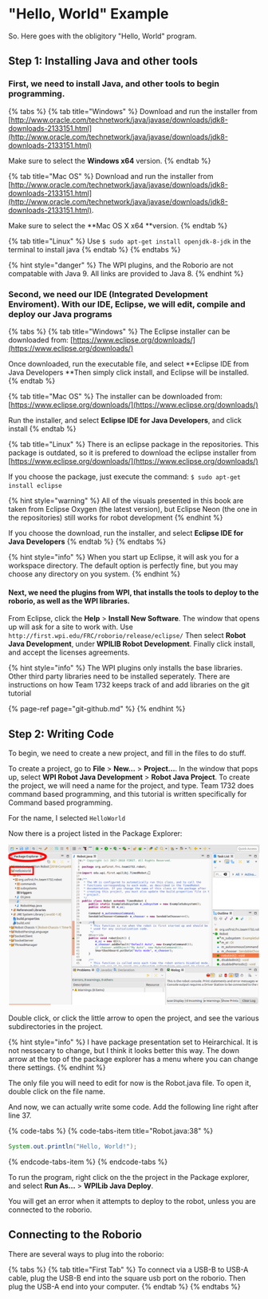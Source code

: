 # "Hello, World" Example

So. Here goes with the obligitory "Hello, World" program.

## Step 1: Installing Java and other tools

### First, we need to install Java, and other tools to begin programming.

{% tabs %}
{% tab title="Windows" %}
Download and run the installer from [http://www.oracle.com/technetwork/java/javase/downloads/jdk8-downloads-2133151.html](http://www.oracle.com/technetwork/java/javase/downloads/jdk8-downloads-2133151.html)

Make sure to select the **Windows x64** version.
{% endtab %}

{% tab title="Mac OS" %}
Download and run the installer from [http://www.oracle.com/technetwork/java/javase/downloads/jdk8-downloads-2133151.html](http://www.oracle.com/technetwork/java/javase/downloads/jdk8-downloads-2133151.html).

Make sure to select the **Mac OS X x64 **version.
{% endtab %}

{% tab title="Linux" %}
Use `$ sudo apt-get install openjdk-8-jdk` in the terminal to install java
{% endtab %}
{% endtabs %}

{% hint style="danger" %}
The WPI plugins, and the Roborio are not compatable with Java 9. All links are provided to Java 8.
{% endhint %}

### Second, we need our IDE \(Integrated Development Enviroment\). With our IDE, Eclipse, we will edit, compile and deploy our Java programs

{% tabs %}
{% tab title="Windows" %}
The Eclipse installer can be downloaded from: [https://www.eclipse.org/downloads/](https://www.eclipse.org/downloads/)

Once downloaded, run the executable file, and select **Eclipse IDE from Java Developers **Then simply click install, and Eclipse will be installed.
{% endtab %}

{% tab title="Mac OS" %}
The installer can be downloaded from: [https://www.eclipse.org/downloads/](https://www.eclipse.org/downloads/)

Run the installer, and select **Eclipse IDE for Java Developers**, and click install
{% endtab %}

{% tab title="Linux" %}
There is an eclipse package in the repositories. This package is outdated, so it is prefered to download the eclipse installer from [https://www.eclipse.org/downloads/](https://www.eclipse.org/downloads/)

If you choose the package, just execute the command: `$ sudo apt-get install eclipse`

{% hint style="warning" %}
All of the visuals presented in this book are taken from Eclipse Oxygen \(the latest version\), but Eclipse Neon \(the one in the repositories\) still works for robot development
{% endhint %}

If you choose the download, run the installer, and select **Eclipse IDE for Java Developers**
{% endtab %}
{% endtabs %}

{% hint style="info" %}
When you start up Eclipse, it will ask you for a workspace directory. The default option is perfectly fine, but you may choose any directory on you system.
{% endhint %}

#### Next, we need the plugins from WPI, that installs the tools to deploy to the roborio, as well as the WPI libraries.

From Eclipse, click the **Help** &gt; **Install New Software**. The window that opens up will ask for a site to work with. Use `http://first.wpi.edu/FRC/roborio/release/eclipse/` Then select **Robot Java Development**, under **WPILIB Robot Development**. Finally click install, and accept the licenses agreements.

{% hint style="info" %}
The WPI plugins only installs the base libraries. Other third party libraries need to be installed seperately. There are instructions on how Team 1732 keeps track of and add libraries on the git tutorial

{% page-ref page="git-github.md" %}
{% endhint %}

## Step 2: Writing Code

To begin, we need to create a new project, and fill in the files to do stuff.

To create a project, go to **File** &gt; **New...** &gt; **Project...**. In the window that pops up, select **WPI Robot Java Development** &gt; **Robot Java Project**. To create the project, we will need a name for the project, and type. Team 1732 does command based programming, and this tutorial is written specifically for Command based programming.

For the name, I selected `HelloWorld`

Now there is a project listed in the Package Explorer:

![](.gitbook/assets/eclipsepackageexplorer%20%281%29.png)

Double click, or click the little arrow to open the project, and see the various subdirectories in the project. 

{% hint style="info" %}
I have package presentation set to Heirarchical. It is not nessecary to change, but I think it looks better this way. The down arrow at the top of the package explorer has a menu where you can change there settings.
{% endhint %}

The only file you will need to edit for now is the Robot.java file. To open it, double click on the file name.

And now, we can actually write some code. Add the following line right after line 37.

{% code-tabs %}
{% code-tabs-item title="Robot.java:38" %}
```java
System.out.println("Hello, World!");
```
{% endcode-tabs-item %}
{% endcode-tabs %}

To run the program, right click on the the project in the Package explorer, and select **Run As...** &gt; **WPILib Java Deploy**.

You will get an error when it attempts to deploy to the robot, unless you are connected to the roborio.

## Connecting to the Roborio

There are several ways to plug into the roborio:

{% tabs %}
{% tab title="First Tab" %}
To connect via a USB-B to USB-A cable, plug the USB-B end into the square usb port on the roborio. Then plug the USB-A end into your computer.
{% endtab %}
{% endtabs %}

